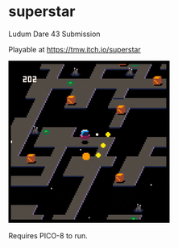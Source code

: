 # superstar

Ludum Dare 43 Submission

Playable at https://tmw.itch.io/superstar

![](gif.gif)

Requires PICO-8 to run.
